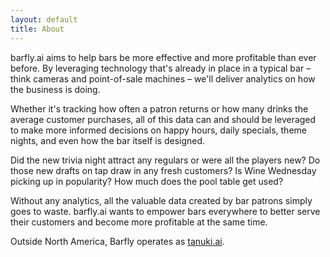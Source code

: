 ```yaml
---
layout: default
title: About
---
```


barfly.ai aims to help bars be more effective and more profitable than ever before. By leveraging technology that's already in place in a typical bar – think cameras and point-of-sale machines – we'll deliver analytics on how the business is doing.

Whether it's tracking how often a patron returns or how many drinks the average customer purchases, all of this data can and should be leveraged to make more informed decisions on happy hours, daily specials, theme nights, and even how the bar itself is designed.

Did the new trivia night attract any regulars or were all the players new? Do those new drafts on tap draw in any fresh customers? Is Wine Wednesday picking up in popularity? How much does the pool table get used?

Without any analytics, all the valuable data created by bar patrons simply goes to waste. barfly.ai wants to empower bars everywhere to better serve their customers and become more profitable at the same time.

Outside North America, Barfly operates as [tanuki.ai](https://tanuki.ai).
